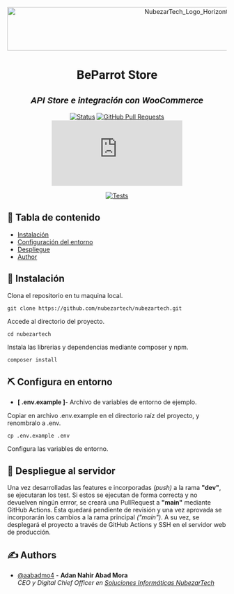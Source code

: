 <link href='http://fonts.googleapis.com/css?family=Roboto' rel='stylesheet' type='text/css'>
<p align="center">
 <img width=817px height=100px src="https://beparrot.store/media_shared/banner.png" alt="NubezarTech_Logo_Horizontal">
</p>

<h1 align="center" style="font-family:'Roboto';">BeParrot Store</h1>
<h2 align="center" style="font-family:'Roboto'; font-style: italic;">API Store e integración con WooCommerce</h2>

<div align="center">

[![Status](https://img.shields.io/badge/status-active-success.svg)]()
[![GitHub Pull Requests](https://img.shields.io/github/issues-pr/kylelobo/The-Documentation-Compendium.svg)](https://github.com/nubezartech/nubezartech/pulls)
[![GitHub open-pull-requests](https://badgen.net/github/open-prs/Naereen/Strapdown.js)](pulls?q=is%3Aopen)



[![Tests](https://github.com/anuraghazra/github-readme-stats/workflows/Test/badge.svg)](https://github.com/nubezartech/nubezartech/actions)

</div>


## 📝 Tabla de contenido

- [Instalación](#installation)
- [Configuración del entorno](#enviroment)
- [Despliegue](#deployment)
- [Author](#author)


## 🔧 Instalación <a name = "installation"></a>

Clona el repositorio en tu maquina local.
```
git clone https://github.com/nubezartech/nubezartech.git
```

Accede al directorio del proyecto.
```
cd nubezartech
```   
Instala las librerias y dependencias mediante composer y npm.
```
composer install
```

## ⛏️ Configura en entorno <a name = "enviroment"></a>

- <b>[ .env.example ]</b>- Archivo de variables de entorno de ejemplo.

Copiar en archivo .env.example en el directorio raíz del proyecto, y renombralo a .env. 
```
cp .env.example .env
```
Configura las variables de entorno.

## 🚀 Despliegue al servidor <a name = "deployment"></a>

Una vez desarrolladas las features e incorporadas *(push)* a la rama **"dev"**, se ejecutaran los test. Si estos se ejecutan de forma correcta y no devuelven ningún errror, se creará una PullRequest a **"main"** mediante GitHub Actions. Ésta quedará pendiente de revisión y una vez aprovada se incorporarán los cambios a la rama principal *("main")*. A su vez, se desplegará el proyecto a través de GitHub Actions y SSH en el servidor web de producción.


## ✍️ Authors <a name = "authors"></a>

- [@aabadmo4](https://github.com/aabadmo4) - <b>Adan Nahir Abad Mora</b> <br>
<i>CEO y Digital Chief Officer en <a href="http://www.nubezar.tech">Soluciones Informáticas NubezarTech</a></i>

